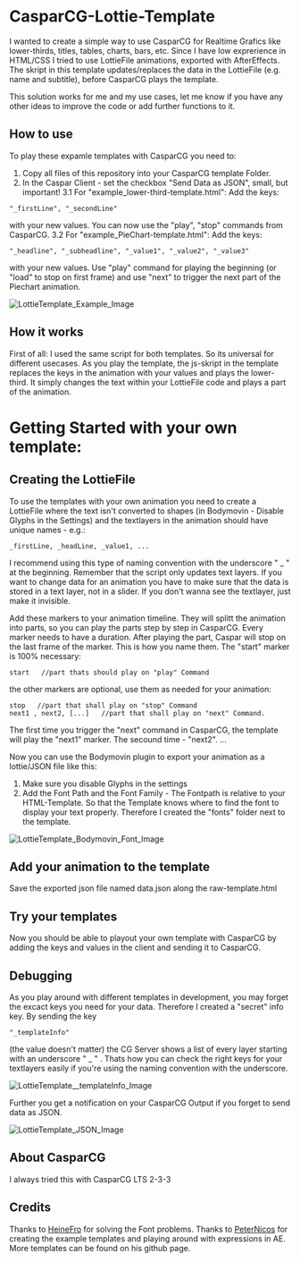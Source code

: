 # CasparCG-Lottie-Template
I wanted to create a simple way to use CasparCG for Realtime Grafics like lower-thirds, titles, tables, charts, bars, etc. Since I have low exprerience in HTML/CSS I tried to use LottieFile animations, exported with AfterEffects. The skript in this template updates/replaces the data in the LottieFile (e.g. name and subtitle), before CasparCG plays the template.

This solution works for me and my use cases, let me know if you have any other ideas to improve the code or add further functions to it.


## How to use
To play these expamle templates with CasparCG you need to:
1. Copy all files of this repository into your CasparCG template Folder. 
2. In the Caspar Client - set the checkbox "Send Data as JSON", small, but important!
3.1 For "example_lower-third-template.html": 
Add the keys: 
```
"_firstLine", "_secondLine"
```
with your new values. You can now use the "play", "stop" commands from CasparCG.
3.2 For "example_PieChart-template.html": 
Add the keys: 
```
"_headline", "_subheadline", "_value1", "_value2", "_value3" 
```
with your new values. Use "play" command for playing the beginning (or "load" to stop on first frame) and use "next" to trigger the next part of the Piechart animation.

![LottieTemplate_Example_Image](https://user-images.githubusercontent.com/87117653/231723213-12637e81-30ae-498e-8298-a8c1994b5034.png)

## How it works
First of all: I used the same script for both templates. So its universal for different usecases. As you play the template, the js-skript in the template replaces the keys in the animation with your values and plays the lower-third. It simply changes the text within your LottieFile code and plays a part of the animation. 

# Getting Started with your own template:

## Creating the LottieFile 
To use the templates with your own animation you need to create a LottieFile where the text isn't converted to shapes (in Bodymovin - Disable Glyphs in the Settings) and the textlayers in the animation should have unique names - e.g.:
```
_firstLine, _headLine, _value1, ...
```

I recommend using this type of naming convention with the underscore " _ " at the beginning.
Remember that the script only updates text layers. If you want to change data for an animation you have to make sure that the data is stored in a text layer, not in a slider. If you don't wanna see the textlayer, just make it invisible.


Add these markers to your animation timeline. They will splitt the animation into parts, so you can play the parts step by step in CasparCG. Every marker needs to have a duration. After playing the part, Caspar will stop on the last frame of the marker.
This is how you name them. The "start" marker is 100% necessary: 
```
start   //part thats should play on "play" Command
```
the other markers are optional, use them as needed for your animation: 

```
stop   //part that shall play on "stop" Command
next1 , next2, [...]   //part that shall play on "next" Command.
```

 The first time you trigger the "next" command in CasparCG, the template will play the "next1" marker. The secound time - "next2". ... 


Now you can use the Bodymovin plugin to export your animation as a lottie/JSON file like this: 
1. Make sure you disable Glyphs in the settings
2. Add the Font Path and the Font Family - The Fontpath is relative to your HTML-Template. So that the Template knows where to find the font to display your text properly. Therefore I created the "fonts" folder next to the template.


![LottieTemplate_Bodymovin_Font_Image](https://user-images.githubusercontent.com/87117653/231740645-99fe55e6-1f3c-4a7b-b9e2-a7d7051c7ddf.png)



## Add your animation to the template
Save the exported json file named data.json along the raw-template.html





## Try your templates
Now you should be able to playout your own template with CasparCG by adding the keys and values in the client and sending it to CasparCG.

## Debugging
As you play around with different templates in development, you may forget the excact keys you need for your data. Therefore I created a "secret" info key. 
By sending the key 
```
"_templateInfo"
```
(the value doesn't matter) the CG Server shows a list of every layer starting with an underscore " _ " .
Thats how you can check the right keys for your textlayers easily if you're using the naming convention with the underscore. 

![LottieTemplate__templateInfo_Image](https://user-images.githubusercontent.com/87117653/231729716-b7107805-1918-43bd-8059-419c981ad5e8.png)


Further you get a notification on your CasparCG Output if you forget to send data as JSON.

![LottieTemplate_JSON_Image](https://user-images.githubusercontent.com/87117653/231729132-526047f9-7e4c-49dc-bbce-6a8c40a8b6be.png)




## About CasparCG
I always tried this with CasparCG LTS 2-3-3 


## Credits
Thanks to  [HeineFro](https://github.com/HeineFro) for solving the Font problems.
Thanks to [PeterNicos](https://github.com/PeterNicos) for creating the example templates and playing around with expressions in AE. 
More templates can be found on his github page.
